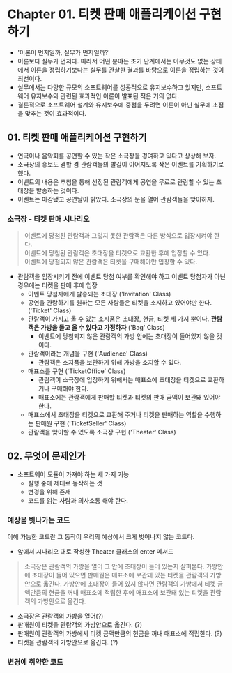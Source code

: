 # Chapter 01. 티켓 판매 애플리케이션 구현하기

- '이론이 먼저일까, 실무가 먼저일까?'
- 이론보다 실무가 먼저다. 따라서 어떤 분야든 초기 단계에서는 아무것도 없는 상태에서 이론을 정립하기보다는 실무를 관찰한 결과를 바탕으로 이론을 정립하는 것이 최선이다.
- 실무에서는 다양한 규모의 소프트웨어를 성공적으로 유지보수하고 있지만, 소프트웨어 유지보수와 관련된 효과적인 이론이 발표된 적은 거의 없다.
- 결론적으로 소프트웨어 설계와 유지보수에 중점을 두려면 이론이 아닌 실무에 초점을 맞추는 것이 효과적이다.

## 01. 티켓 판매 애플리케이션 구현하기

- 연극이나 음악회를 공연할 수 있는 작은 소극장을 경여하고 있다고 상상해 보자.
- 소극장의 홍보도 겸할 겸 관람객들의 발길이 이어지도록 작은 이벤트를 기획하기로 했다.
- 이벤트의 내용은 추첨을 통해 선정된 관람객에게 공연을 무료로 관람할 수 있는 초대장을 발송하는 것이다.
- 이벤트는 마감됐고 공연날이 밝았다. 소극장의 문을 열어 관람객들을 맞이하자.

### 소극장 - 티켓 판매 시나리오

> 이벤트에 당첨된 관람객과 그렇지 못한 관람객은 다른 방식으로 입장시켜야 한다.  
> 이벤트에 당첨된 관람객은 초대장을 티켓으로 교환한 후에 입장할 수 있다.  
> 이벤트에 당첨되지 않은 관람객은 티켓을 구매해야만 입장할 수 있다.

- 관람객을 입장시키기 전에 이벤트 당첨 여부를 확인해야 하고 이벤트 당첨자가 아닌 경우에는 티켓을 판매 후에 입장
  - 이벤트 당첨자에게 발송되는 초대장 ('Invitation' Class)
  - 공연을 관람하기를 원하는 모든 사람들은 티켓을 소지하고 있어야만 한다. ('Ticket' Class)
  - 관람객이 가지고 올 수 있는 소지품은 초대장, 현금, 티켓 세 가지 뿐이다. **관람객은 가방을 들고 올 수 있다고 가정하자** ('Bag' Class)
    - 이벤트에 당첨되지 않은 관람객의 가방 안에는 초대장이 들어있지 않을 것이다.
  - 관람객이라는 개념을 구현 ('Audience' Class)
    - 관람객은 소지품을 보관하기 위해 가방을 소지할 수 있다.
  - 매표소를 구현 ('TicketOffice' Class)
    - 관람객이 소극장에 입장하기 위해서는 매표소에 초대장을 티켓으로 교환하거나 구매해야 한다.
    - 매표소에는 관람객에게 판매할 티켓과 티켓의 판매 금액이 보관돼 있어야 한다.
  - 매표소에서 초대장을 티켓으로 교환해 주거나 티켓을 판매하는 역할을 수행하는 판매원 구현 ('TicketSeller' Class)
  - 관람객을 맞이할 수 있도록 소극장 구현 ('Theater' Class)

## 02. 무엇이 문제인가

- 소프트웨어 모듈이 가져야 하는 세 가지 기능
  - 실행 중에 제대로 동작하는 것
  - 변경을 위해 존재
  - 코드를 읽는 사람과 의사소통 해야 한다.

### 예상을 빗나가는 코드

이해 가능한 코드란 그 동작이 우리의 예상에서 크게 벗어나지 않는 코드다.

- 앞에서 시나리오 대로 작성한 Theater 클래스의 enter 메서드

> 소극장은 관람객의 가방을 열어 그 안에 초대장이 들어 있는지 살펴본다. 가방안에 초대장이 들어 있으면 판매원은 매표소에 보관돼 있는 티켓을 관람객의 가방안으로 옮긴다. 가방안에 초대장이 들어 있지 않다면 관람객의 가방에서 티켓 금액만큼의 현금을 꺼내 매표소에 적립한 후에 매표소에 보관돼 있는 티켓을 관람객의 가방안으로 옮긴다.

- 소극장은 관람객의 가방을 열어(?)
- 판매원이 티켓을 관람객의 가방안으로 옮긴다. (?)
- 판매원이 관람객의 가방에서 티켓 금액만큼의 현금을 꺼내 매표소에 적립한다. (?)
- 티켓을 관람객의 가방안으로 옮긴다. (?)

### 변경에 취약한 코드


